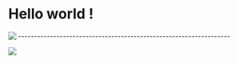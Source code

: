 # Hello world !

<img align="left" wisth="47%" src="https://github-readme-stats.vercel.app/api?username=Sudoeranas&show_icons=true&theme=synthwave" />
<p>------------------------------------------------------------------</p>
<img align="left" wisth="47%" src="https://github-readme-stats.vercel.app/api/top-langs/?username=Sudoeranas&layout=compact)](https://github.com/anuraghazra/github-readme-stats" />

